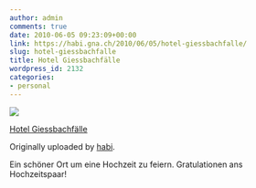 ```yaml
---
author: admin
comments: true
date: 2010-06-05 09:23:09+00:00
link: https://habi.gna.ch/2010/06/05/hotel-giessbachfalle/
slug: hotel-giessbachfalle
title: Hotel Giessbachfälle
wordpress_id: 2132
categories:
- personal
---
```



 [![](http://farm5.static.flickr.com/4063/4670810719_d01b8c0ceb_m.jpg)](http://www.flickr.com/photos/habi/4670810719/)
   

 
  [Hotel Giessbachfälle](http://www.flickr.com/photos/habi/4670810719/)
    

  Originally uploaded by [habi](http://www.flickr.com/people/habi/).
 



Ein schöner Ort um eine Hochzeit zu feiern. Gratulationen ans Hochzeitspaar!
  

